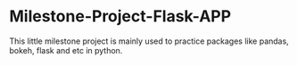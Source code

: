 # Milestone-Project-Flask-APP


This little milestone project is mainly used to practice packages like pandas, bokeh, flask and etc in python. 
